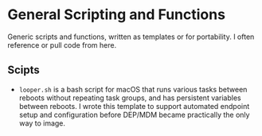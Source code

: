 # General Scripting and Functions
Generic scripts and functions, written as templates or for portability. I often reference or pull code from here.

## Scipts

* `looper.sh` is a bash script for macOS that runs various tasks between reboots without repeating task groups, and has persistent variables between reboots. I wrote this template to support automated endpoint setup and configuration before DEP/MDM became practically the only way to image.
